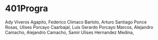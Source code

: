 # 401Progra
Ady Viveros Agapito,
Federico Climaco Bartolo,
Arturo Santiago Ponce Rosas,
Ulises Porcayo Caarbajal,
Luis Gerardo Porcayo Marcos,
Alejandro Camacho,
Alejandro Camacho,
Samir Ulises Hernandez Medina,